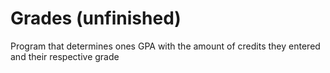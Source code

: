 # Grades (unfinished)
Program that determines ones GPA with the amount of credits they entered and their respective grade
